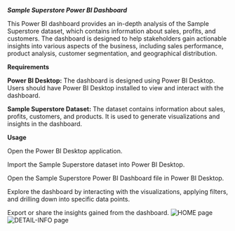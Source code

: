 _**Sample Superstore Power BI Dashboard**_

This Power BI dashboard provides an in-depth analysis of the Sample Superstore dataset, which contains information about sales, profits, and customers. The dashboard is designed to help stakeholders gain actionable insights into various aspects of the business, including sales performance, product analysis, customer segmentation, and geographical distribution.

**Requirements**

**Power BI Desktop:** The dashboard is designed using Power BI Desktop. Users should have Power BI Desktop installed to view and interact with the dashboard.

**Sample Superstore Dataset:** The dataset contains information about sales, profits, customers, and products. It is used to generate visualizations and insights in the dashboard.

**Usage**

Open the Power BI Desktop application.

Import the Sample Superstore dataset into Power BI Desktop.

Open the Sample Superstore Power BI Dashboard file in Power BI Desktop.

Explore the dashboard by interacting with the visualizations, applying filters, and drilling down into specific data points.

Export or share the insights gained from the dashboard.
![HOME page](https://github.com/meghu03/POWER-BI/assets/116013635/0d46587b-00fc-4cdb-83fe-24e1112d8480)
![DETAIL-INFO page](https://github.com/meghu03/POWER-BI/assets/116013635/41235abd-6665-441d-8d28-7768a881e509)

